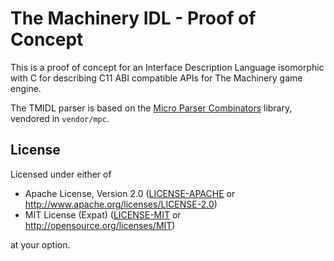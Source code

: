 # The Machinery IDL - Proof of Concept

This is a proof of concept for an Interface Description Language isomorphic with C for describing
C11 ABI compatible APIs for The Machinery game engine.

The TMIDL parser is based on the [Micro Parser Combinators](https://github.com/orangeduck/mpc)
library, vendored in `vendor/mpc`.

## License

Licensed under either of

- Apache License, Version 2.0 ([LICENSE-APACHE](LICENSE-APACHE) or http://www.apache.org/licenses/LICENSE-2.0)
- MIT License (Expat) ([LICENSE-MIT](LICENSE-MIT) or http://opensource.org/licenses/MIT)

at your option.
